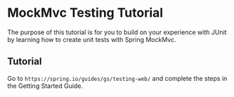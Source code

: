 # MockMvc Testing Tutorial

The purpose of this tutorial is for you to build on your experience with JUnit by learning how to create unit tests with Spring MockMvc.

## Tutorial

Go to ```https://spring.io/guides/gs/testing-web/``` and complete the steps in the Getting Started Guide.